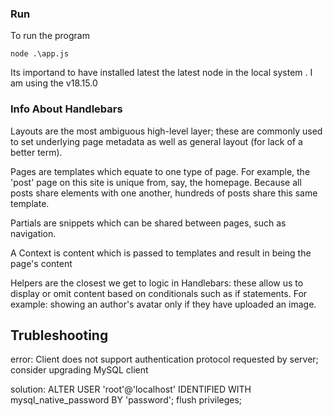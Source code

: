 ### Run

To run the program

```
node .\app.js
```

Its importand to have installed latest the
latest node in the local system .
I am using the v18.15.0

### Info About Handlebars

Layouts are the most ambiguous high-level layer; these are commonly used to set underlying page metadata as well as general layout (for lack of a better term).

Pages are templates which equate to one type of page. For example, the 'post' page on this site is unique from, say, the homepage. Because all posts share elements with one another, hundreds of posts share this same template.

Partials are snippets which can be shared between pages, such as navigation.

A Context is content which is passed to templates and result in being the page's content

Helpers are the closest we get to logic in Handlebars: these allow us to display or omit content based on conditionals such as if statements. For example: showing an author's avatar only if they have uploaded an image.

## Trubleshooting

error: Client does not support authentication protocol requested by server; consider upgrading MySQL client

solution:
ALTER USER 'root'@'localhost' IDENTIFIED WITH mysql_native_password BY 'password';
flush privileges;
